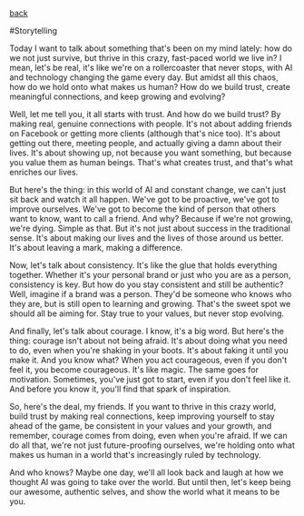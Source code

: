 [back](https://stolgeth.github.io/english-for-designers/)

#Storytelling

Today I want to talk about something that's been on my mind lately: how do we not just survive, but thrive in this crazy, fast-paced world we live in? I mean, let's be real, it's like we're on a rollercoaster that never stops, with AI and technology changing the game every day. But amidst all this chaos, how do we hold onto what makes us human? How do we build trust, create meaningful connections, and keep growing and evolving?

Well, let me tell you, it all starts with trust. And how do we build trust? By making real, genuine connections with people. It's not about adding friends on Facebook or getting more clients (although that's nice too). It's about getting out there, meeting people, and actually giving a damn about their lives. It's about showing up, not because you want something, but because you value them as human beings. That's what creates trust, and that's what enriches our lives.

But here's the thing: in this world of AI and constant change, we can't just sit back and watch it all happen. We've got to be proactive, we've got to improve ourselves. We've got to become the kind of person that others want to know, want to call a friend. And why? Because if we're not growing, we're dying. Simple as that. But it's not just about success in the traditional sense. It's about making our lives and the lives of those around us better. It's about leaving a mark, making a difference.

Now, let's talk about consistency. It's like the glue that holds everything together. Whether it's your personal brand or just who you are as a person, consistency is key. But how do you stay consistent and still be authentic? Well, imagine if a brand was a person. They'd be someone who knows who they are, but is still open to learning and growing. That's the sweet spot we should all be aiming for. Stay true to your values, but never stop evolving.

And finally, let's talk about courage. I know, it's a big word. But here's the thing: courage isn't about not being afraid. It's about doing what you need to do, even when you're shaking in your boots. It's about faking it until you make it. And you know what? When you act courageous, even if you don't feel it, you become courageous. It's like magic. The same goes for motivation. Sometimes, you've just got to start, even if you don't feel like it. And before you know it, you'll find that spark of inspiration.

So, here's the deal, my friends. If you want to thrive in this crazy world, build trust by making real connections, keep improving yourself to stay ahead of the game, be consistent in your values and your growth, and remember, courage comes from doing, even when you're afraid. If we can do all that, we're not just future-proofing ourselves, we're holding onto what makes us human in a world that's increasingly ruled by technology.

And who knows? Maybe one day, we'll all look back and laugh at how we thought AI was going to take over the world. But until then, let's keep being our awesome, authentic selves, and show the world what it means to be you.
